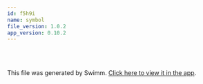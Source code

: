 ```yaml
---
id: f5h9i
name: symbol
file_version: 1.0.2
app_version: 0.10.2
---
```


<br/>

<br/>

This file was generated by Swimm. [Click here to view it in the app](http://localhost:5000/repos/Z2l0aHViJTNBJTNBdDElM0ElM0FlcmFuLXN3aW1t/docs/f5h9i).